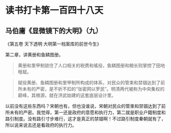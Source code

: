读书打卡第一百四十八天
===

马伯庸《显微镜下的大明》（九）
---

《第五卷 天下透明 大明第一档案库的前世今生》

第二章，讲黄册和鱼鳞图册。

> 黄册和里甲制锁住了人口相关的税费和徭役，鱼鳞图册和粮长则掌控了田地租赋。

> 赋役黄册、鱼鳞图册和里甲制所构成的体系，对民众的管束和禁锢达到了前所未有的严密，是不折不扣的“张密网以罗民”。明清两代被称为中央集权的巅峰，其根源，就在洪武始建的这套底层设计里。

以前没有这些东西吗？宋朝也有，但也没谁说，宋朝对民众的管束和禁锢达到了前所未有的严密。我觉得，第一还是政府的意愿和执行力，第二就是职业户籍制度和路引制度。没有路引寸步难行，这才是真正的禁锢啊！不过路引制度秦朝就有了，所以说来说去还是看政府的执行力。